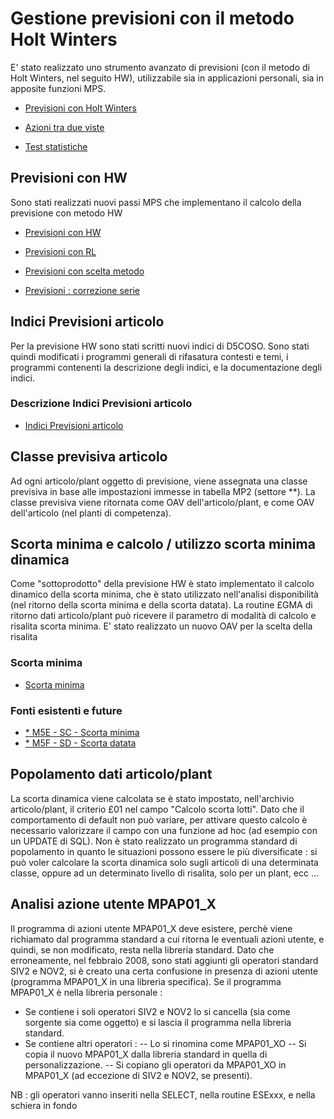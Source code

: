 # Gestione previsioni con il metodo Holt Winters
E' stato realizzato uno strumento avanzato di previsioni (con il metodo di Holt Winters, nel seguito HW), utilizzabile sia in applicazioni personali, sia in apposite funzioni MPS.

- [Previsioni con Holt Winters](Sorgenti/DOC/TA/B£AMO/B£MATE_01)

- [Azioni tra due viste](Sorgenti/DOC/OJ/PGM/MPAP03)

- [Test statistiche](Sorgenti/DOC/OJ/PGM/TSTG56)

## Previsioni con HW
Sono stati realizzati nuovi passi MPS che implementano il calcolo della previsione con metodo HW
- [Previsioni con HW](Sorgenti/DOC/OJ/PGM/MPAP48)

- [Previsioni con RL](Sorgenti/DOC/OJ/PGM/MPAP51)

- [Previsioni con scelta metodo](Sorgenti/DOC/OJ/PGM/MPAP52)

- [Previsioni :  correzione serie](Sorgenti/DOC/OJ/PGM/MPAP53)

## Indici Previsioni articolo
Per la previsione HW sono stati scritti nuovi indici di D5COSO. Sono stati quindi modificati i programmi generali di rifasatura contesti e temi, i programmi contenenti la descrizione degli indici, e la documentazione degli indici.

### Descrizione Indici Previsioni articolo
- [Indici Previsioni articolo](Sorgenti/MB/DOC_VOC/D5_AR_£P1 )

## Classe previsiva articolo
Ad ogni articolo/plant oggetto di previsione, viene assegnata una classe previsiva in base alle impostazioni immesse in tabella MP2 (settore \*\*). La classe previsiva viene ritornata come OAV dell'articolo/plant, e come OAV dell'articolo (nel planti di competenza).

## Scorta minima e calcolo / utilizzo scorta minima dinamica
Come "sottoprodotto" della previsione HW è stato implementato il calcolo dinamico della scorta minima, che è stato utilizzato nell'analisi disponibilità (nel ritorno della scorta minima e della scorta datata). La routine £GMA di ritorno dati articolo/plant può ricevere il parametro di modalità di calcolo e risalita scorta minima. E' stato realizzato un nuovo OAV per la scelta della risalita
### Scorta minima
- [Scorta minima](Sorgenti/DOC/TA/B£AMO/M5_015)

### Fonti esistenti e future
- [\* M5E - SC - Scorta minima](Sorgenti/DOC/OG/TA/M5E_SC )
- [\* M5F - SD - Scorta datata](Sorgenti/DOC/OG/TA/M5F_SD )

## Popolamento dati articolo/plant
La scorta dinamica viene calcolata se è stato impostato, nell'archivio articolo/plant, il criterio £01 nel campo "Calcolo scorta lotti". Dato che il comportamento di default non può variare, per attivare questo calcolo è necessario valorizzare il campo con una funzione ad hoc (ad esempio con un UPDATE di SQL). Non è stato realizzato un programma standard di popolamento in quanto le situazioni possono essere le più diversificate :  si può voler calcolare la scorta dinamica solo sugli articoli di una determinata classe, oppure ad un determinato livello di risalita, solo per un plant, ecc ...

## Analisi azione utente MPAP01_X
Il programma di azioni utente MPAP01_X deve esistere, perchè viene richiamato dal programma standard a cui ritorna le eventuali azioni utente, e quindi, se non modificato, resta nella libreria standard. Dato che erroneamente, nel febbraio 2008, sono stati aggiunti gli operatori standard SIV2 e NOV2, si è creato una certa confusione in presenza di azioni utente (programma MPAP01_X in una libreria specifica).
Se il programma MPAP01_X è nella libreria personale : 

- Se contiene i soli operatori SIV2 e NOV2 lo si cancella (sia come sorgente sia come oggetto) e si lascia il programma nella libreria standard.
- Se contiene altri operatori : 
-- Lo si rinomina come MPAP01_XO
-- Si copia il nuovo MPAP01_X dalla libreria standard in quella di personalizzazione.
-- Si copiano gli operatori da MPAP01_XO in MPAP01_X (ad eccezione di SIV2 e NOV2, se presenti).

NB :  gli operatori vanno inseriti nella SELECT, nella routine ESExxx, e nella schiera in fondo

